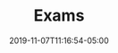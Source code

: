 ---
title: "Exams"
date: 2019-11-07T11:16:54-05:00
draft: false
content: "<p>There will be three one-hour exams at class times and a final exam.</p><div class=\"maintabletemplate\"><table summary=\"See table caption for summary.\" class=\"tablewidth50\"><caption class=\"invisible\">Exams files.</caption><thead><tr><th scope=\"col\">EXAMS</th><th scope=\"col\">SOLUTIONS</th></tr></thead><tbody><tr class=\"row\"><td>Exam 1 (<a href=\"./resolveuid/e9bbec7a9a25a87715e8edd75e21d7b9\">PDF</a>)</td><td>(<a href=\"./resolveuid/b7efef974f7a2c8b5c925f5ea8fc9152\">PDF</a>)</td></tr><tr class=\"alt-row\"><td>Exam 2 (<a href=\"./resolveuid/892238e7e16a658abd5813bea8399170\">PDF</a>)</td><td>(<a href=\"./resolveuid/d669bf89c103559d51427d0916c5db61\">PDF</a>)</td></tr><tr class=\"row\"><td>Exam 3 (<a href=\"./resolveuid/c72789c2ac2ccaf5568a024c662882d2\">PDF</a>)</td><td>(<a href=\"./resolveuid/edf08929f3b2b435c7d8ca85e8d5118d\">PDF</a>)</td></tr><tr class=\"alt-row\"><td>Final exam (<a href=\"./resolveuid/b799045edd80df18879088bcf872b214\">PDF</a>)</td><td>(<a href=\"./resolveuid/45790724487e46dcc02f55d0fc092ab7\">PDF</a>)</td></tr></tbody></table></div><p>Exams and quizzes from previous years can be found in the <a href=\"/courses/mathematics/18-06-linear-algebra-spring-2010/study-materials\">study materials</a> section.</p>"
menu: 
    main:
        name: "Exams"
---